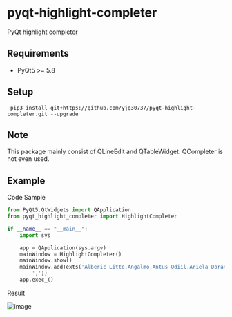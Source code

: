 # pyqt-highlight-completer
PyQt highlight completer

## Requirements
*  PyQt5 >= 5.8

## Setup
``` pip3 install git+https://github.com/yjg30737/pyqt-highlight-completer.git --upgrade```

## Note
This package mainly consist of QLineEdit and QTableWidget. QCompleter is not even used.

## Example
Code Sample
```python
from PyQt5.QtWidgets import QApplication
from pyqt_highlight_completer import HighlightCompleter

if __name__ == "__main__":
    import sys

    app = QApplication(sys.argv)
    mainWindow = HighlightCompleter()
    mainWindow.show()
    mainWindow.addTexts('Alberic Litte,Angalmo,Antus Odiil,Ariela Doran,Arriana Valga,Athragar,Bittneld the Curse-Bringer,Carmen Litte,Casta Scribonia,Chanel,Chorrol Jailor,Chorrol Soldier,City Watch,Dar-Ma,Earana,Emfrid,Estelle Renoit,Eugal Belette,Fighters Guild Porter,Francois Motierre,Gaturn gro-Gonk,Glistel,Gureryne Selvilo,Honditar,Jirolin Doran,Kurz gro-Baroth,Laythe Wavrick,Lazy Kaslowyn,Lum gro-Baroth,Malintus Ancrus,Modryn Oreyn,Nardhil,Nermus the Mooch,Orag gra-Bargol,Orgnolf Hairy-Legs,Orok gro-Ghoth,Otius Loran,Rallus Odiil,Rasheda,Rena Bruiant,Reynald Jemane,Rimalus Bruiant,Seed-Neeus,Talasma,Teekeeus,Valus Odiil,Vilena Donton,Wallace'.split(
        ','))
    app.exec_()
```

Result

![image](https://user-images.githubusercontent.com/55078043/146474104-44a42dc3-0b80-49d5-9571-dec2f83e3b47.png)





